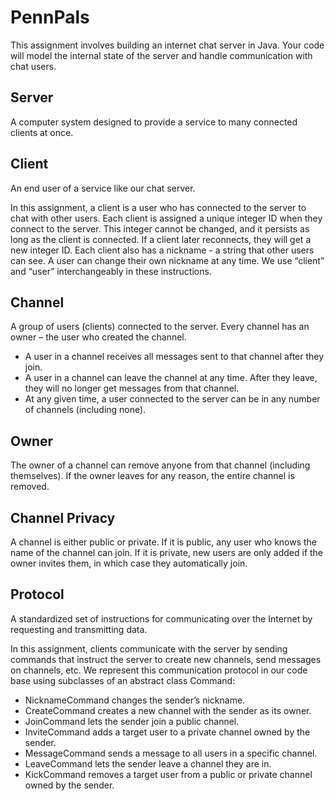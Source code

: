# PennPals

This assignment involves building an internet chat server in Java. Your code will model the internal state of the server and handle communication with chat users.

## Server

A computer system designed to provide a service to many connected clients at once.

## Client

An end user of a service like our chat server.

In this assignment, a client is a user who has connected to the server to chat with other users.
Each client is assigned a unique integer ID when they connect to the server. This integer cannot be changed, and it persists as long as the client is connected. If a client later reconnects, they will get a new integer ID.
Each client also has a nickname - a string that other users can see. A user can change their own nickname at any time.
We use “client” and “user” interchangeably in these instructions.

## Channel

A group of users (clients) connected to the server. Every channel has an owner – the user who created the channel.

+ A user in a channel receives all messages sent to that channel after they join.
+ A user in a channel can leave the channel at any time. After they leave, they will no longer get messages from that channel.
+ At any given time, a user connected to the server can be in any number of channels (including none).

## Owner

The owner of a channel can remove anyone from that channel (including themselves). If the owner leaves for any reason, the entire channel is removed.

## Channel Privacy

A channel is either public or private. If it is public, any user who knows the name of the channel can join. If it is private, new users are only added if the owner invites them, in which case they automatically join.

## Protocol

A standardized set of instructions for communicating over the Internet by requesting and transmitting data.

In this assignment, clients communicate with the server by sending commands that instruct the server to create new channels, send messages on channels, etc. We represent this communication protocol in our code base using subclasses of an abstract class Command:

+ NicknameCommand changes the sender’s nickname.
+ CreateCommand creates a new channel with the sender as its owner.
+ JoinCommand lets the sender join a public channel.
+ InviteCommand adds a target user to a private channel owned by the sender.
+ MessageCommand sends a message to all users in a specific channel.
+ LeaveCommand lets the sender leave a channel they are in.
+ KickCommand removes a target user from a public or private channel owned by the sender.

